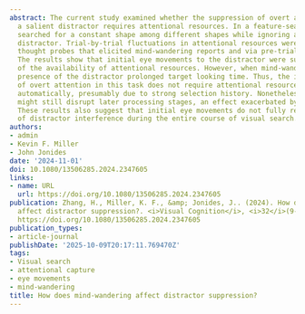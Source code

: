 ```yaml
---
abstract: The current study examined whether the suppression of overt attention to
  a salient distractor requires attentional resources. In a feature-search task, participants
  searched for a constant shape among different shapes while ignoring a uniquely coloured
  distractor. Trial-by-trial fluctuations in attentional resources were assessed via
  thought probes that elicited mind-wandering reports and via pre-trial pupil sizes.
  The results show that initial eye movements to the distractor were suppressed regardless
  of the availability of attentional resources. However, when mind-wandering, the
  presence of the distractor prolonged target looking time. Thus, the initial deployment
  of overt attention in this task does not require attentional resources and can proceed
  automatically, presumably due to strong selection history. Nonetheless, the distractor
  might still disrupt later processing stages, an effect exacerbated by mind-wandering.
  These results also suggest that initial eye movements do not fully reflect the extent
  of distractor interference during the entire course of visual search.
authors:
- admin
- Kevin F. Miller
- John Jonides
date: '2024-11-01'
doi: 10.1080/13506285.2024.2347605
links:
- name: URL
  url: https://doi.org/10.1080/13506285.2024.2347605
publication: Zhang, H., Miller, K. F., &amp; Jonides, J.. (2024). How does mind-wandering
  affect distractor suppression?. <i>Visual Cognition</i>, <i>32</i>(9-10), 1027--1044.
  https://doi.org/10.1080/13506285.2024.2347605
publication_types:
- article-journal
publishDate: '2025-10-09T20:17:11.769470Z'
tags:
- Visual search
- attentional capture
- eye movements
- mind-wandering
title: How does mind-wandering affect distractor suppression?
---
```

